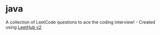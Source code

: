 # java
A collection of LeetCode questions to ace the coding interview! - Created using [LeetHub v2](https://github.com/arunbhardwaj/LeetHub-2.0)
